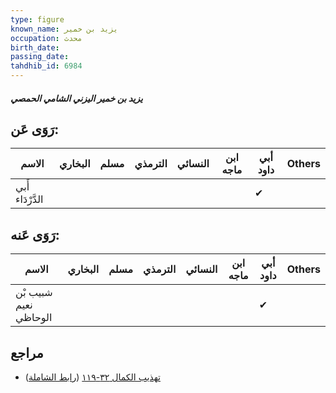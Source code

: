 ```yaml
---
type: figure
known_name: يزيد بن خمير
occupation: محدث
birth_date:
passing_date:
tahdhib_id: 6984
---
```

##### يزيد بن خمير اليزني الشامي الحمصي

## رَوَى عَن:
| الاسم            | البخاري | مسلم | الترمذي | النسائي | ابن ماجه | أبي داود | Others |
| ---------------- | ------- | ---- | ------- | ------- | -------- | -------- | ------ |
| أَبي الدَّرْدَاء |         |      |         |         |          | ✔        |        |
## رَوَى عَنه:
| الاسم                 | البخاري | مسلم | الترمذي | النسائي | ابن ماجه | أبي داود | Others |
| --------------------- | ------- | ---- | ------- | ------- | -------- | -------- | ------ |
| شبيب بْن نعيم الوحاظي |         |      |         |         |          | ✔        |        |
## مراجع
- [تهذيب الكمال ٣٢-١١٩](obsidian://open?vault=Tahdhib-al-Kamal&file=Figures/٦٩٨٤-يزيد%20بن%20خمير%20اليزني%20الشامي%20الحمصي) ([رابط الشاملة](https://shamela.ws/book/3722/17233))